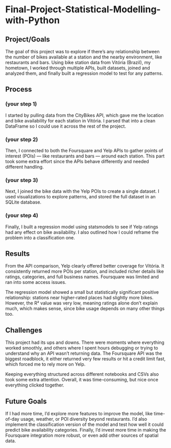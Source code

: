 # Final-Project-Statistical-Modelling-with-Python

## Project/Goals
The goal of this project was to explore if there’s any relationship between the number of bikes available at a station and the nearby environment, like restaurants and bars. Using bike station data from Vitória (Brazil), my hometown, I worked through multiple APIs, built datasets, joined and analyzed them, and finally built a regression model to test for any patterns.

## Process
### (your step 1)
I started by pulling data from the CityBikes API, which gave me the location and bike availability for each station in Vitória. I parsed that into a clean DataFrame so I could use it across the rest of the project.

### (your step 2)
Then, I connected to both the Foursquare and Yelp APIs to gather points of interest (POIs) — like restaurants and bars — around each station. This part took some extra effort since the APIs behave differently and needed different handling.

### (your step 3)
Next, I joined the bike data with the Yelp POIs to create a single dataset. I used visualizations to explore patterns, and stored the full dataset in an SQLite database.

### (your step 4)
Finally, I built a regression model using statsmodels to see if Yelp ratings had any effect on bike availability. I also outlined how I could reframe the problem into a classification one.

## Results
From the API comparison, Yelp clearly offered better coverage for Vitória. It consistently returned more POIs per station, and included richer details like ratings, categories, and full business names. Foursquare was limited and ran into some access issues.

The regression model showed a small but statistically significant positive relationship: stations near higher-rated places had slightly more bikes. However, the R² value was very low, meaning ratings alone don’t explain much, which makes sense, since bike usage depends on many other things too.

## Challenges 
This project had its ups and downs. There were moments where everything worked smoothly, and others where I spent hours debugging or trying to understand why an API wasn’t returning data. The Foursquare API was the biggest roadblock, it either returned very few results or hit a credit limit fast, which forced me to rely more on Yelp.

Keeping everything structured across different notebooks and CSVs also took some extra attention. Overall, it was time-consuming, but nice once everything clicked together.

## Future Goals
If I had more time, I’d explore more features to improve the model, like time-of-day usage, weather, or POI diversity beyond restaurants. I’d also implement the classification version of the model and test how well it could predict bike availability categories. Finally, I’d invest more time in making the Foursquare integration more robust, or even add other sources of spatial data.